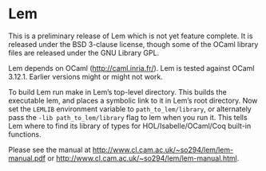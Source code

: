 # Lem

This is a preliminary release of Lem which is not yet feature complete.
It is released under the BSD 3-clause license, though some of the OCaml
library files are released under the GNU Library GPL.

Lem depends on OCaml (http://caml.inria.fr/). Lem is tested against OCaml
3.12.1. Earlier versions might or might not work.

To build Lem run make in Lem’s top-level directory. This builds the executable
lem, and places a symbolic link to it in Lem’s root directory. Now set the
`LEMLIB` environment variable to `path_to_lem/library`, or alternately pass the
`-lib path_to_lem/library` flag to lem when you run it. This tells Lem where to
find its library of types for HOL/Isabelle/OCaml/Coq built-in functions.

Please see the manual at http://www.cl.cam.ac.uk/~so294/lem/lem-manual.pdf or
http://www.cl.cam.ac.uk/~so294/lem/lem-manual.html.
